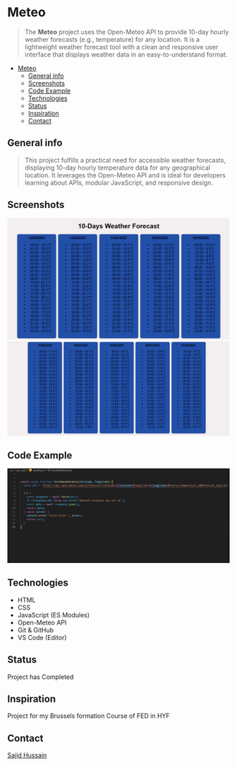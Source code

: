 # Meteo

> The **Meteo** project uses the Open-Meteo API to provide 10-day hourly weather forecasts (e.g., temperature) for any location. It is a lightweight weather forecast tool with a clean and responsive user interface that displays weather data in an easy-to-understand format.

- [Meteo](#meteo)
  - [General info](#general-info)
  - [Screenshots](#screenshots)
  - [Code Example](#code-example)
  - [Technologies](#technologies)
  - [Status](#status)
  - [Inspiration](#inspiration)
  - [Contact](#contact)

## General info

> This project fulfills a practical need for accessible weather forecasts, displaying 10-day hourly temperature data for any geographical location. It leverages the Open-Meteo API and is ideal for developers learning about APIs, modular JavaScript, and responsive design.


## Screenshots

![Meteo Hourly Forecast](./forcaste1.png)
![Meteo Hourly forecast](./forcaste2.png)


## Code Example

![Meteo Code Example](./code-example.png)

## Technologies

- HTML
- CSS
- JavaScript (ES Modules)
- Open-Meteo API
- Git & GitHub
- VS Code (Editor)

## Status

Project has Completed

## Inspiration

Project for my Brussels formation Course of FED in HYF

## Contact

[Sajid Hussain](https://github.com/SajidHussainabbasi)

